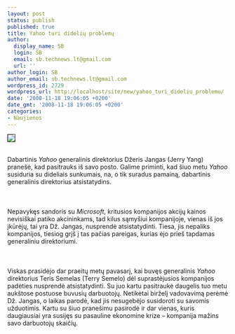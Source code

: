 ```yaml
---
layout: post
status: publish
published: true
title: Yahoo turi didelių problemų
author:
  display_name: SB
  login: SB
  email: sb.technews.lt@gmail.com
  url: ''
author_login: SB
author_email: sb.technews.lt@gmail.com
wordpress_id: 2729
wordpress_url: http://localhost/site/new/yahoo_turi_dideliu_problemu/
date: '2008-11-18 19:06:05 +0200'
date_gmt: '2008-11-18 19:06:05 +0200'
categories:
- Naujienos
---
```

<div class="imgright"><img src="http://tbn0.google.com/images?q=tbn:uYy64vIcgi1yXM:http://www.dabbledoo.com/ee/images/uploads/gadgetell/yahoo_logo.jpg" border="1"></div>
<p><br>Dabartinis <i>Yahoo</i> generalinis direktorius Džeris Jangas (Jerry Yang) pranešė, kad pasitrauks iš savo posto. Galime priminti, kad šiuo metu <i>Yahoo</i> susiduria su dideliais sunkumais, na, o tik suradus pamainą, dabartinis generalinis direktorius atsistatydins.<br />
<br><br />
<br>Nepavykęs sandoris su <i>Microsoft</i>, kritusios kompanijos akcijų kainos nevisiškai patiko akcininkams, tad kilus sąmyšiui kompanijoje, vienas iš jos įkūrėjų, tai yra Dž. Jangas, nusprendė atsistatydinti. Tiesa, jis nepaliks kompanijos, tiesiog grįš į tas pačias pareigas, kurias ėjo prieš tapdamas generaliniu direktoriumi.<br />
<br><br />
<br>Viskas prasidėjo dar praeitų metų pavasarį, kai buvęs generalinis <i>Yahoo</i> direktorius Teris Semelas (Terry Semelo) dėl suprastėjusios kompanijos padėties nusprendė atsistatydinti. Su juo kartu pasitraukė daugelis tuo metu aukštose postuose buvusių darbuotojų. Netikėtai birželį vadovavimą perėmė Dž. Jangas, o laikas parodė, kad jis nesugebėjo susidoroti su savomis užduotimis. Kartu su šiuo pranešimu pasirodė ir dar vienas, kuris daugiausiai yra susijęs su pasauline ekonomine krize – kompanija mažins savo darbuotojų skaičių.<br />
<br><br />
<br><br />
<br></p>
